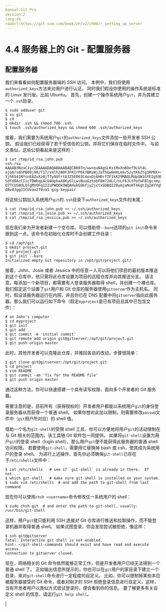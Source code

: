 ```yaml
---
manual:Git Pro
version:2
lang:zh
rawUrl:https://git-scm.com/book/zh/v2/ch00/r_setting_up_server
---
```



# 4.4 服务器上的 Git - 配置服务器

## 配置服务器<a name="r_setting_up_server"></a>


我们来看看如何配置服务器端的 SSH 访问。 本例中，我们将使用`authorized_keys`方法来对用户进行认证。 同时我们假设你使用的操作系统是标准的 Linux 发行版，比如 Ubuntu。 首先，创建一个操作系统用户`git`，并为其建立一个`.ssh`目录。



```
$ sudo adduser git
$ su git
$ cd
$ mkdir .ssh && chmod 700 .ssh
$ touch .ssh/authorized_keys && chmod 600 .ssh/authorized_keys
```




接着，我们需要为系统用户`git`的`authorized_keys`文件添加一些开发者 SSH 公钥。 假设我们已经获得了若干受信任的公钥，并将它们保存在临时文件中。 与前文类似，这些公钥看起来是这样的：



```
$ cat /tmp/id_rsa.john.pub
ssh-rsa AAAAB3NzaC1yc2EAAAADAQABAAABAQCB007n/ww+ouN4gSLKssMxXnBOvf9LGt4L
ojG6rs6hPB09j9R/T17/x4lhJA0F3FR1rP6kYBRsWj2aThGw6HXLm9/5zytK6Ztg3RPKK+4k
Yjh6541NYsnEAZuXz0jTTyAUfrtU3Z5E003C4oxOj6H0rfIF1kKI9MAQLMdpGW1GYEIgS9Ez
Sdfd8AcCIicTDWbqLAcU4UpkaX8KyGlLwsNuuGztobF8m72ALC/nLF6JLtPofwFBlgc+myiv
O7TCUSBdLQlgMVOFq1I2uPWQOkOWQAHukEOmfjy2jctxSDBQ220ymjaNsHT4kgtZg2AYYgPq
dAv8JggJICUvax2T9va5 gsg-keypair
```




将这些公钥加入系统用户`git`的`.ssh`目录下`authorized_keys`文件的末尾：



```
$ cat /tmp/id_rsa.john.pub >> ~/.ssh/authorized_keys
$ cat /tmp/id_rsa.josie.pub >> ~/.ssh/authorized_keys
$ cat /tmp/id_rsa.jessica.pub >> ~/.ssh/authorized_keys
```




现在我们来为开发者新建一个空仓库。可以借助带`--bare`选项的`git init`命令来做到这一点，该命令在初始化仓库时不会创建工作目录：



```
$ cd /opt/git
$ mkdir project.git
$ cd project.git
$ git init --bare
Initialized empty Git repository in /opt/git/project.git/
```




接着，John、Josie 或者 Jessica 中的任意一人可以将他们项目的最初版本推送到这个仓库中，他只需将此仓库设置为项目的远程仓库并向其推送分支。 请注意，每添加一个新项目，都需要有人登录服务器取得 shell，并创建一个裸仓库。 我们假定这个设置了`git`用户和 Git 仓库的服务器使用`gitserver`作为主机名。 同时，假设该服务器运行在内网，并且你已在 DNS 配置中将`gitserver`指向此服务器。那么我们可以运行如下命令（假定`myproject`是已有项目且其中已包含文件）：



```
# on John's computer
$ cd myproject
$ git init
$ git add .
$ git commit -m 'initial commit'
$ git remote add origin git@gitserver:/opt/git/project.git
$ git push origin master
```




此时，其他开发者可以克隆此仓库，并推回各自的改动，步骤很简单：



```
$ git clone git@gitserver:/opt/git/project.git
$ cd project
$ vim README
$ git commit -am 'fix for the README file'
$ git push origin master
```




通过这种方法，你可以快速搭建一个具有读写权限、面向多个开发者的 Git 服务器。




需要注意的是，目前所有（获得授权的）开发者用户都能以系统用户`git`的身份登录服务器从而获得一个普通 shell。 如果你想对此加以限制，则需要修改`passwd`文件中（`git`用户所对应）的 shell 值。




借助一个名为`git-shell`的受限 shell 工具，你可以方便地将用户`git`的活动限制在与 Git 相关的范围内。该工具随 Git 软件包一同提供。 如果将`git-shell`设置为用户`git`的登录 shell（login shell），那么用户`git`便不能获得此服务器的普通 shell 访问权限。 若要使用`git-shell`，需要用它替换掉 bash 或 csh，使其成为系统用户的登录 shell。 为进行上述操作，首先你必须确保`git-shell`已存在于`/etc/shells`文件中：



```
$ cat /etc/shells   # see if `git-shell` is already in there.  If not...
$ which git-shell   # make sure git-shell is installed on your system.
$ sudo vim /etc/shells  # and add the path to git-shell from last command
```




现在你可以使用`chsh <username>`命令修改任一系统用户的 shell：



```
$ sudo chsh git  # and enter the path to git-shell, usually: /usr/bin/git-shell
```




这样，用户`git`就只能利用 SSH 连接对 Git 仓库进行推送和拉取操作，而不能登录机器并取得普通 shell。 如果试图登录，你会发现尝试被拒绝，像这样：



```
$ ssh git@gitserver
fatal: Interactive git shell is not enabled.
hint: ~/git-shell-commands should exist and have read and execute access.
Connection to gitserver closed.
```




现在，网络相关的 Git 命令依然能够正常工作，但是开发者用户已经无法得到一个普通 shell 了。 正如输出信息所提示的，你也可以在`git`用户的家目录下建立一个目录，来对`git-shell`命令进行一定程度的自定义。 比如，你可以限制掉某些本应被服务器接受的 Git 命令，或者对刚才的 SSH 拒绝登录信息进行自定义，这样，当有开发者用户以类似方式尝试登录时，便会看到你的信息。 要了解更多有关自定义 shell 的信息，请运行`git help shell`。


|


